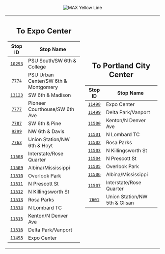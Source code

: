 <div align="center">

![MAX Yellow Line](https://placehold.co/820x100/FFC52F/fff?text=Route+190+%28MAX+Yellow+Line%29&font=montserrat)

<table>
<tr>
<td align="center" width=410>

## To Expo Center

| Stop ID                                                                                         | Stop Name                            |
| :---------------------------------------------------------------------------------------------: | ------------------------------------ |
| [`10293`](https://www.google.com/maps/search/?api=1&query=45.5096158600378%2C-122.683593047781) | PSU South/SW 6th & College           |
| [`7774`](https://www.google.com/maps/search/?api=1&query=45.5115968952508%2C-122.682550493399)  | PSU Urban Center/SW 6th & Montgomery |
| [`13123`](https://www.google.com/maps/search/?api=1&query=45.5156328809934%2C-122.680380635272) | SW 6th & Madison                     |
| [`7777`](https://www.google.com/maps/search/?api=1&query=45.5189638279112%2C-122.67855822485)   | Pioneer Courthouse/SW 6th Ave        |
| [`7787`](https://www.google.com/maps/search/?api=1&query=45.5223232870211%2C-122.676755576899)  | SW 6th & Pine                        |
| [`9299`](https://www.google.com/maps/search/?api=1&query=45.5244053705922%2C-122.676429156497)  | NW 6th & Davis                       |
| [`7763`](https://www.google.com/maps/search/?api=1&query=45.527221999998%2C-122.67651699998)    | Union Station/NW 6th & Hoyt          |
| [`11508`](https://www.google.com/maps/search/?api=1&query=45.5302795802814%2C-122.667879156583) | Interstate/Rose Quarter              |
| [`11509`](https://www.google.com/maps/search/?api=1&query=45.5396263320439%2C-122.675617462578) | Albina/Mississippi                   |
| [`11510`](https://www.google.com/maps/search/?api=1&query=45.5483082816098%2C-122.68092454074)  | Overlook Park                        |
| [`11511`](https://www.google.com/maps/search/?api=1&query=45.5552784153517%2C-122.682282063481) | N Prescott St                        |
| [`11512`](https://www.google.com/maps/search/?api=1&query=45.563117436338%2C-122.682149563751)  | N Killingsworth St                   |
| [`11513`](https://www.google.com/maps/search/?api=1&query=45.5704161547004%2C-122.682061649868) | Rosa Parks                           |
| [`11514`](https://www.google.com/maps/search/?api=1&query=45.5776419218896%2C-122.682004116327) | N Lombard TC                         |
| [`11515`](https://www.google.com/maps/search/?api=1&query=45.5839271310172%2C-122.685943926137) | Kenton/N Denver Ave                  |
| [`11516`](https://www.google.com/maps/search/?api=1&query=45.5961469262441%2C-122.685562346844) | Delta Park/Vanport                   |
| [`11498`](https://www.google.com/maps/search/?api=1&query=45.6053543094761%2C-122.685706075831) | Expo Center                          |

</td>
<td align="center" width=410>

## To Portland City Center

| Stop ID                                                                                         | Stop Name                     |
| :---------------------------------------------------------------------------------------------: | ----------------------------- |
| [`11498`](https://www.google.com/maps/search/?api=1&query=45.6053543094761%2C-122.685706075831) | Expo Center                   |
| [`11499`](https://www.google.com/maps/search/?api=1&query=45.5961156293395%2C-122.685731439025) | Delta Park/Vanport            |
| [`11500`](https://www.google.com/maps/search/?api=1&query=45.5837922194548%2C-122.685878690277) | Kenton/N Denver Ave           |
| [`11501`](https://www.google.com/maps/search/?api=1&query=45.5765783637225%2C-122.682162577758) | N Lombard TC                  |
| [`11502`](https://www.google.com/maps/search/?api=1&query=45.5693491148166%2C-122.682217217205) | Rosa Parks                    |
| [`11503`](https://www.google.com/maps/search/?api=1&query=45.5622048354001%2C-122.682297128004) | N Killingsworth St            |
| [`11504`](https://www.google.com/maps/search/?api=1&query=45.5550970148165%2C-122.682293714459) | N Prescott St                 |
| [`11505`](https://www.google.com/maps/search/?api=1&query=45.5491231549864%2C-122.681060949433) | Overlook Park                 |
| [`11506`](https://www.google.com/maps/search/?api=1&query=45.5394805012195%2C-122.675360448508) | Albina/Mississippi            |
| [`11507`](https://www.google.com/maps/search/?api=1&query=45.5300912169688%2C-122.667769007893) | Interstate/Rose Quarter       |
| [`7601`](https://www.google.com/maps/search/?api=1&query=45.526731616216%2C-122.675604427032)   | Union Station/NW 5th & Glisan |

</td>
</tr>
</table>

</div>
